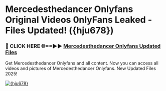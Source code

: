 # Mercedesthedancer Onlyfans Original Videos 0nlyFans Leaked - Files Updated! ({hju678})

<h3>🔴 CLICK HERE 🌐==►► <a href="https://tinyurl.com/ms9xzufz" rel="nofollow">Mercedesthedancer Onlyfans Updated Files</a></h3>

Get Mercedesthedancer Onlyfans and all content. Now you can access all videos and pictures of Mercedesthedancer Onlyfans. New Updated Files 2025!

[![{hju678}](https://i.imgur.com/PQ7UWWw.gif)](https://tinyurl.com/ms9xzufz)